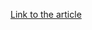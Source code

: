[Link to the article](https://deepinstinct.com/2018/06/20/meet-mylobot-a-new-highly-sophisticated-never-seen-before-botnet-thats-out-in-the-wild/)
